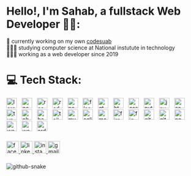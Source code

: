 <!-- <img src="banner_github.png" alt="GitHuheight="27"b Banner" width="100%" /> -->

# Hello!, I'm Sahab, a fullstack Web Developer 👋🏼:
🛜 currently working on my own [codesuab](https://codesuab.com)<br>👨🏼‍🎓 studying computer science at National instutute in technology<br>👨🏼‍💻 working as a web developer since 2019</i>


# 💻 Tech Stack:
<div align="left">
  <img src="https://img.shields.io/badge/Laravel-FF2D20?logo=laravel&logoColor=white&style=for-the-badge" height="27" alt="laravel logo"  />
  <img width='5' />
  <img src="https://img.shields.io/badge/Next.js-000000?logo=nextdotjs&logoColor=white&style=for-the-badge" height="27" alt="nextjs logo"  />
  <img width='5' />
  <img src="https://img.shields.io/badge/React-61DAFB?logo=react&logoColor=black&style=for-the-badge" height="27" alt="react logo"  />
  <img width='5' />
  <img src="https://img.shields.io/badge/Redux-764ABC?logo=redux&logoColor=white&style=for-the-badge" height="27" alt="redux logo"  />
  <img width='5' />
  <img src="https://img.shields.io/badge/Node.js-339933?logo=nodedotjs&logoColor=white&style=for-the-badge" height="27" alt="nodejs logo"  />
  <img width='5' />
  <img src="https://img.shields.io/badge/Flask-000000?logo=flask&logoColor=white&style=for-the-badge" height="27" alt="flask logo"  />
  <img width='5' />
  <img src="https://img.shields.io/badge/Qt-41CD52?logo=qt&logoColor=black&style=for-the-badge" height="27" alt="qt logo"  />
  <img width='5' />
  <img src="https://img.shields.io/badge/HTML5-E34F26?logo=html5&logoColor=white&style=for-the-badge" height="27" alt="html5 logo"  />
  <img width='5' />
  <img src="https://img.shields.io/badge/CSS3-1572B6?logo=css3&logoColor=white&style=for-the-badge" height="27" alt="css3 logo"  />
  <img width='5' />
  <img src="https://img.shields.io/badge/Python-3776AB?logo=python&logoColor=white&style=for-the-badge" height="27" alt="python logo"  />
  <img width='5' />
  <img src="https://img.shields.io/badge/JavaScript-F7DF1E?logo=javascript&logoColor=black&style=for-the-badge" height="27" alt="javascript logo"  />
  <img width='5' />
  <img src="https://img.shields.io/badge/Socket.io-010101?logo=socketdotio&logoColor=white&style=for-the-badge" height="27" alt="socketio logo"  />
  <img width='5' />
  <img src="https://img.shields.io/badge/TypeScript-3178C6?logo=typescript&logoColor=white&style=for-the-badge" height="27" alt="typescript logo"  />
  <img width='5' />
  <img src="https://img.shields.io/badge/PHP-777BB4?logo=php&logoColor=black&style=for-the-badge" height="27" alt="php logo"  />
  <img width='5' />
  <img src="https://img.shields.io/badge/Bootstrap-7952B3?logo=bootstrap&logoColor=white&style=for-the-badge" height="27" alt="bootstrap logo"  />
  <img width='5' />
  <img src="https://img.shields.io/badge/Tailwind CSS-06B6D4?logo=tailwindcss&logoColor=black&style=for-the-badge" height="27" alt="tailwindcss logo"  />
  <img width='5' />
  <img src="https://img.shields.io/badge/MySQL-4479A1?logo=mysql&logoColor=white&style=for-the-badge" height="27" alt="mysql logo"  />
  <img width='5' />
  <img src="https://img.shields.io/badge/SQLite-003B57?logo=sqlite&logoColor=white&style=for-the-badge" height="27" alt="sqlite logo"  />
  <img width='5' />
  <img src="https://img.shields.io/badge/MongoDB-47A248?logo=mongodb&logoColor=white&style=for-the-badge" height="27" alt="mongodb logo"  />
  <img width='5' />
  <img src="https://img.shields.io/badge/Firebase-FFCA28?logo=firebase&logoColor=black&style=for-the-badge" height="27" alt="firebase logo"  />
  <img width='5' />
  <img src="https://img.shields.io/badge/Figma-F24E1E?logo=figma&logoColor=white&style=for-the-badge" height="27" alt="figma logo"  />
  <img width='5' />
  <img src="https://img.shields.io/badge/GitHub-181717?logo=github&logoColor=white&style=for-the-badge" height="27" alt="github logo"  />
  <img width='5' />
  <img src="https://img.shields.io/badge/Git-F05032?logo=git&logoColor=white&style=for-the-badge" height="27" alt="git logo"  />
  <img width='5' />
  <img src="https://img.shields.io/badge/npm-CB3837?logo=npm&logoColor=white&style=for-the-badge" height="27" alt="npm logo"  />
  <img width='5' />
  <img src="https://img.shields.io/badge/WordPress-21759B?logo=wordpress&logoColor=white&style=for-the-badge" height="27" alt="wordpress logo"  />
  <img width='5' />
  <img src="https://img.shields.io/badge/WooCommerce-96588A?logo=woocommerce&logoColor=white&style=for-the-badge" height="27" alt="woocommerce logo"  />
  <img width='5' />
  <img src="https://img.shields.io/badge/Arduino-00979D?logo=arduino&logoColor=white&style=for-the-badge" height="27" alt="arduino logo"  />
</div>

###

<div align="left">
  <a href="https://www.facebook.com/sahabuab/" target="_blank">
    <img src="https://img.shields.io/static/v1?message=Facebook&logo=facebook&label=&color=1877F2&logoColor=white&labelColor=&style=for-the-badge" height="32" alt="facebook logo"  />
  </a>
  <a href="https://bd.linkedin.com/in/sahabuab" target="_blank">
    <img src="https://img.shields.io/static/v1?message=LinkedIn&logo=linkedin&label=&color=0077B5&logoColor=white&labelColor=&style=for-the-badge" height="32" alt="linkedin logo"  />
  </a>
  <a href="https://www.instagram.com/sahab_uab/" target="_blank">
    <img src="https://img.shields.io/static/v1?message=Instagram&logo=instagram&label=&color=E4405F&logoColor=white&labelColor=&style=for-the-badge" height="32" alt="instagram logo"  />
  </a>
  <a href="mailto:sahabuab@gmail.com" target="_blank">
    <img src="https://img.shields.io/static/v1?message=Gmail&logo=gmail&label=&color=D14836&logoColor=white&labelColor=&style=for-the-badge" height="32" alt="gmail logo"  />
  </a>
</div>

###

<picture>
  <source media="(prefers-color-scheme: dark)" srcset="https://raw.githubusercontent.com/tobiasmeyhoefer/tobiasmeyhoefer/output/github-snake-dark.svg" />
  <source media="(prefers-color-scheme: light)" srcset="https://raw.githubusercontent.com/tobiasmeyhoefer/tobiasmeyhoefer/output/github-snake.svg" />
  <img alt="github-snake" src="https://raw.githubusercontent.com/tobiasmeyhoefer/tobiasmeyhoefer/output/github-snake.svg" />
</picture>
